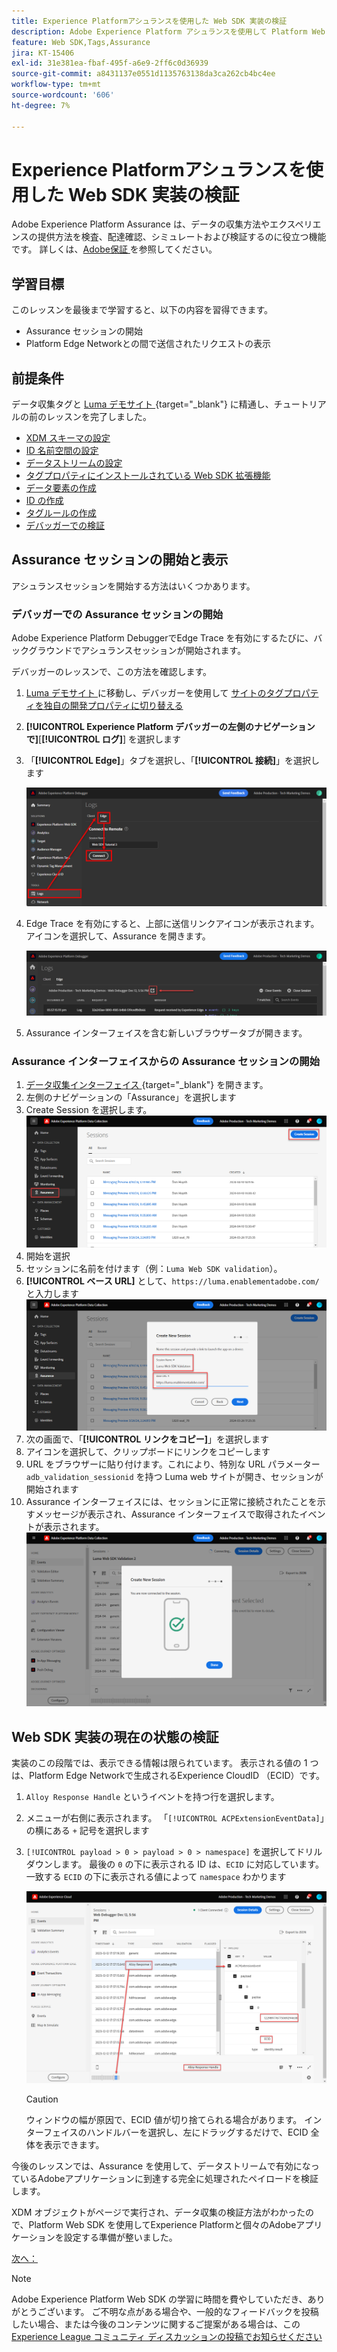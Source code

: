 ```yaml
---
title: Experience Platformアシュランスを使用した Web SDK 実装の検証
description: Adobe Experience Platform アシュランスを使用して Platform Web SDK の実装を検証する方法について説明します。このレッスンは、「Web SDK を使用した Adobe Experience Cloud 実装のチュートリアル」の一部です。
feature: Web SDK,Tags,Assurance
jira: KT-15406
exl-id: 31e381ea-fbaf-495f-a6e9-2ff6c0d36939
source-git-commit: a8431137e0551d1135763138da3ca262cb4bc4ee
workflow-type: tm+mt
source-wordcount: '606'
ht-degree: 7%

---
```


# Experience Platformアシュランスを使用した Web SDK 実装の検証

Adobe Experience Platform Assurance は、データの収集方法やエクスペリエンスの提供方法を検査、配達確認、シミュレートおよび検証するのに役立つ機能です。 詳しくは、[Adobe保証 ](https://experienceleague.adobe.com/en/docs/experience-platform/assurance/home) を参照してください。


## 学習目標

このレッスンを最後まで学習すると、以下の内容を習得できます。

* Assurance セッションの開始
* Platform Edge Networkとの間で送信されたリクエストの表示

## 前提条件

データ収集タグと [Luma デモサイト ](https://luma.enablementadobe.com/content/luma/us/en.html){target="_blank"} に精通し、チュートリアルの前のレッスンを完了しました。

* [XDM スキーマの設定](configure-schemas.md)
* [ID 名前空間の設定](configure-identities.md)
* [データストリームの設定](configure-datastream.md)
* [タグプロパティにインストールされている Web SDK 拡張機能](install-web-sdk.md)
* [データ要素の作成](create-data-elements.md)
* [ID の作成](create-identities.md)
* [タグルールの作成](create-tag-rule.md)
* [デバッガーでの検証](validate-with-debugger.md)


## Assurance セッションの開始と表示

アシュランスセッションを開始する方法はいくつかあります。

### デバッガーでの Assurance セッションの開始

Adobe Experience Platform DebuggerでEdge Trace を有効にするたびに、バックグラウンドでアシュランスセッションが開始されます。

デバッガーのレッスンで、この方法を確認します。

1. [Luma デモサイト ](https://luma.enablementadobe.com/content/luma/us/en.html) に移動し、デバッガーを使用して [ サイトのタグプロパティを独自の開発プロパティに切り替える ](validate-with-debugger.md#use-the-experience-platform-debugger-to-map-to-your-tags-property)
1. **[!UICONTROL Experience Platform デバッガーの左側のナビゲーションで]**&#x200B;[**[!UICONTROL ログ]**] を選択します
1. 「**[!UICONTROL Edge]**」タブを選択し、「**[!UICONTROL 接続]**」を選択します

   ![Connect Edge Trace](assets/analytics-debugger-edgeTrace.png)
1. Edge Trace を有効にすると、上部に送信リンクアイコンが表示されます。 アイコンを選択して、Assurance を開きます。

   ![Assurance セッションの開始 ](assets/validate-debugger-start-assurnance.png)

1. Assurance インターフェイスを含む新しいブラウザータブが開きます。

### Assurance インターフェイスからの Assurance セッションの開始

1. [ データ収集インターフェイス ](https://experience.adobe.com/#/data-collection/home){target="_blank"} を開きます。
1. 左側のナビゲーションの「Assurance」を選択します
1. Create Session を選択します。
   ![Assurance セッションの作成 ](assets/assurance-create-session.png)
1. 開始を選択
1. セッションに名前を付けます（例：`Luma Web SDK validation`）。
1. **[!UICONTROL ベース URL]** として、`https://luma.enablementadobe.com/` と入力します
   ![Assurance セッションに名前を付ける ](assets/assurance-name-session.png)
1. 次の画面で、「**[!UICONTROL リンクをコピー]**」を選択します
1. アイコンを選択して、クリップボードにリンクをコピーします
1. URL をブラウザーに貼り付けます。これにより、特別な URL パラメーター `adb_validation_sessionid` を持つ Luma web サイトが開き、セッションが開始されます
1. Assurance インターフェイスには、セッションに正常に接続されたことを示すメッセージが表示され、Assurance インターフェイスで取得されたイベントが表示されます。
   ![Assurance セッションが接続されました ](assets/assurance-success.png)

## Web SDK 実装の現在の状態の検証

実装のこの段階では、表示できる情報は限られています。 表示される値の 1 つは、Platform Edge Networkで生成されるExperience CloudID （ECID）です。

1. `Alloy Response Handle` というイベントを持つ行を選択します。
1. メニューが右側に表示されます。 「`[!UICONTROL ACPExtensionEventData]`」の横にある `+` 記号を選択します
1. `[!UICONTROL payload > 0 > payload > 0 > namespace]` を選択してドリルダウンします。 最後の `0` の下に表示される ID は、`ECID` に対応しています。 一致する `ECID` の下に表示される値によって `namespace` わかります

   ![ アシュランス検証 ECID](assets/validate-assurance-ecid.png)

   >[!CAUTION]
   >
   >ウィンドウの幅が原因で、ECID 値が切り捨てられる場合があります。 インターフェイスのハンドルバーを選択し、左にドラッグするだけで、ECID 全体を表示できます。

今後のレッスンでは、Assurance を使用して、データストリームで有効になっているAdobeアプリケーションに到達する完全に処理されたペイロードを検証します。

XDM オブジェクトがページで実行され、データ収集の検証方法がわかったので、Platform Web SDK を使用してExperience Platformと個々のAdobeアプリケーションを設定する準備が整いました。

[次へ： ](setup-experience-platform.md)

>[!NOTE]
>
>Adobe Experience Platform Web SDK の学習に時間を費やしていただき、ありがとうございます。 ご不明な点がある場合や、一般的なフィードバックを投稿したい場合、または今後のコンテンツに関するご提案がある場合は、この [Experience League コミュニティ ディスカッションの投稿でお知らせください ](https://experienceleaguecommunities.adobe.com/t5/adobe-experience-platform-data/tutorial-discussion-implement-adobe-experience-cloud-with-web/td-p/444996)
